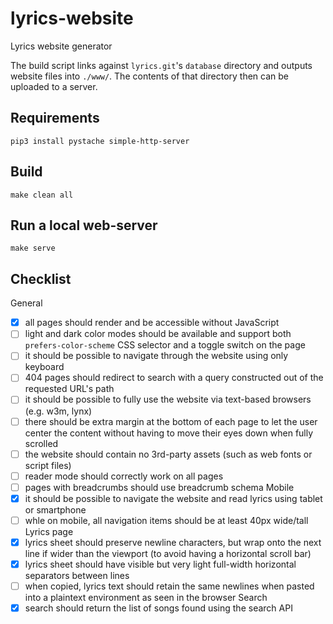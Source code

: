 # lyrics-website

Lyrics website generator

The build script links against `lyrics.git`'s `database` directory
and outputs website files into `./www/`. The contents of that directory
then can be uploaded to a server.


## Requirements

    pip3 install pystache simple-http-server


## Build

    make clean all


## Run a local web-server

    make serve


## Checklist

General
 - [x] all pages should render and be accessible without JavaScript
 - [ ] light and dark color modes should be available and support both `prefers-color-scheme` CSS selector and a toggle switch on the page
 - [ ] it should be possible to navigate through the website using only keyboard
 - [ ] 404 pages should redirect to search with a query constructed out of the requested URL's path
 - [ ] it should be possible to fully use the website via text-based browsers (e.g. w3m, lynx)
 - [ ] there should be extra margin at the bottom of each page to let the user center the content without having to move their eyes down when fully scrolled
 - [ ] the website should contain no 3rd-party assets (such as web fonts or script files)
 - [ ] reader mode should correctly work on all pages
 - [ ] pages with breadcrumbs should use breadcrumb schema
Mobile
 - [x] it should be possible to navigate the website and read lyrics using tablet or smartphone
 - [ ] whle on mobile, all navigation items should be at least 40px wide/tall
Lyrics page
 - [x] lyrics sheet should preserve newline characters, but wrap onto the next line if wider than the viewport (to avoid having a horizontal scroll bar)
 - [x] lyrics sheet should have visible but very light full-width horizontal separators between lines
 - [ ] when copied, lyrics text should retain the same newlines when pasted into a plaintext environment as seen in the browser
Search
 - [x] search should return the list of songs found using the search API
